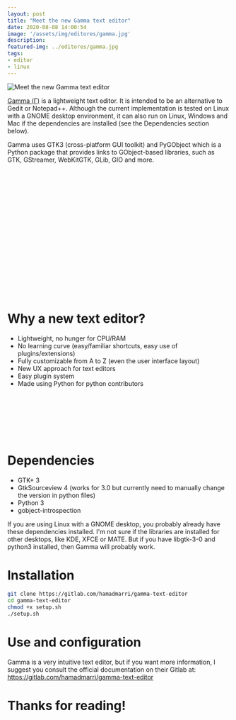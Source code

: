 ```yaml
---
layout: post
title: "Meet the new Gamma text editor"
date: 2020-08-08 14:00:54
image: '/assets/img/editores/gamma.jpg'
description:
featured-img: ../editores/gamma.jpg
tags:
- editor
- linux
---
```


![Meet the new Gamma text editor](/assets/img/editores/gamma.jpg)

[Gamma (Γ)](https://gitlab.com/hamadmarri/gamma-text-editor) is a lightweight text editor. It is intended to be an alternative to Gedit or Notepad++. Although the current implementation is tested on Linux with a GNOME desktop environment, it can also run on Linux, Windows and Mac if the dependencies are installed (see the Dependencies section below).

Gamma uses GTK3 (cross-platform GUI toolkit) and PyGObject which is a Python package that provides links to GObject-based libraries, such as GTK, GStreamer, WebKitGTK, GLib, GIO and more.

<!-- QUADRADO -->
<script async src="//pagead2.googlesyndication.com/pagead/js/adsbygoogle.js"></script>
<ins class="adsbygoogle"
style="display:inline-block;width:336px;height:280px"
data-ad-client="ca-pub-2838251107855362"
data-ad-slot="5351066970"></ins>
<script>
(adsbygoogle = window.adsbygoogle || []).push({});
</script>

# Why a new text editor?

+ Lightweight, no hunger for CPU/RAM
+ No learning curve (easy/familiar shortcuts, easy use of plugins/extensions)
+ Fully customizable from A to Z (even the user interface layout)
+ New UX approach for text editors
+ Easy plugin system
+ Made using Python for python contributors

<!-- LISTA MIN -->
<script async src="//pagead2.googlesyndication.com/pagead/js/adsbygoogle.js"></script>
<ins class="adsbygoogle"
style="display:inline-block;width:730px;height:95px"
data-ad-client="ca-pub-2838251107855362"
data-ad-slot="5351066970"></ins>
<script>
(adsbygoogle = window.adsbygoogle || []).push({});
</script>

# Dependencies

+ GTK+ 3
+ GtkSourceview 4 (works for 3.0 but currently need to manually change the version in python files)
+ Python 3
+ gobject-introspection

If you are using Linux with a GNOME desktop, you probably already have these dependencies installed. I'm not sure if the libraries are installed for other desktops, like KDE, XFCE or MATE. But if you have libgtk-3-0 and python3 installed, then Gamma will probably work.

<!-- RETANGULO LARGO 2 -->
<script async src="//pagead2.googlesyndication.com/pagead/js/adsbygoogle.js"></script>
<ins class="adsbygoogle"
style="display:block; text-align:center;"
data-ad-layout="in-article"
data-ad-format="fluid"
data-ad-client="ca-pub-2838251107855362"
data-ad-slot="8549252987"></ins>
<script>
(adsbygoogle = window.adsbygoogle || []).push({});
</script>

# Installation

```sh
git clone https://gitlab.com/hamadmarri/gamma-text-editor
cd gamma-text-editor 
chmod +x setup.sh
./setup.sh
```

# Use and configuration

Gamma is a very intuitive text editor, but if you want more information, I suggest you consult the official documentation on their Gitlab at: <https://gitlab.com/hamadmarri/gamma-text-editor>

# Thanks for reading!
    
